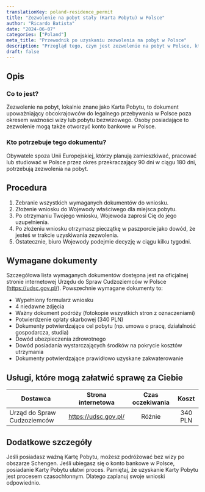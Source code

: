 ```yaml
---
translationKey: poland-residence_permit
title: "Zezwolenie na pobyt stały (Karta Pobytu) w Polsce"
author: "Ricardo Batista"
date: "2024-06-07"
categories: ["Poland"]
meta_title: "Przewodnik po uzyskaniu zezwolenia na pobyt w Polsce"
description: "Przegląd tego, czym jest zezwolenie na pobyt w Polsce, kto go potrzebuje, procedura jego uzyskania oraz wymagane dokumenty."
draft: false
---
```


## Opis

### Co to jest?
Zezwolenie na pobyt, lokalnie znane jako Karta Pobytu, to dokument upoważniający obcokrajowców do legalnego przebywania w Polsce poza okresem ważności wizy lub pobytu bezwizowego. Osoby posiadające to zezwolenie mogą także otworzyć konto bankowe w Polsce.

### Kto potrzebuje tego dokumentu?
Obywatele spoza Unii Europejskiej, którzy planują zamieszkiwać, pracować lub studiować w Polsce przez okres przekraczający 90 dni w ciągu 180 dni, potrzebują zezwolenia na pobyt.

## Procedura

1. Zebranie wszystkich wymaganych dokumentów do wniosku.
2. Złożenie wniosku do Wojewody właściwego dla miejsca pobytu.
3. Po otrzymaniu Twojego wniosku, Wojewoda zaprosi Cię do jego uzupełnienia.
4. Po złożeniu wniosku otrzymasz pieczątkę w paszporcie jako dowód, że jesteś w trakcie uzyskiwania zezwolenia.
5. Ostatecznie, biuro Wojewody podejmie decyzję w ciągu kilku tygodni.

## Wymagane dokumenty

Szczegółowa lista wymaganych dokumentów dostępna jest na oficjalnej stronie internetowej Urzędu do Spraw Cudzoziemców w Polsce (https://udsc.gov.pl/). Powszechnie wymagane dokumenty to:

- Wypełniony formularz wniosku
- 4 niedawne zdjęcia
- Ważny dokument podróży (fotokopie wszystkich stron z oznaczeniami)
- Potwierdzenie opłaty skarbowej (340 PLN)
- Dokumenty potwierdzające cel pobytu (np. umowa o pracę, działalność gospodarcza, studia)
- Dowód ubezpieczenia zdrowotnego
- Dowód posiadania wystarczających środków na pokrycie kosztów utrzymania
- Dokumenty potwierdzające prawidłowo uzyskane zakwaterowanie

## Usługi, które mogą załatwić sprawę za Ciebie

| Dostawca        |     Strona internetowa     |     Czas oczekiwania    |     Koszt      |
| --------------- | --------------- |  :-------------: | :-------------: |
| Urząd do Spraw Cudzoziemców |  https://udsc.gov.pl/ | Różnie |  340 PLN |

## Dodatkowe szczegóły

Jeśli posiadasz ważną Kartę Pobytu, możesz podróżować bez wizy po obszarze Schengen. Jeśli ubiegasz się o konto bankowe w Polsce, posiadanie Karty Pobytu ułatwi proces. Pamiętaj, że uzyskanie Karty Pobytu jest procesem czasochłonnym. Dlatego zaplanuj swoje wnioski odpowiednio.